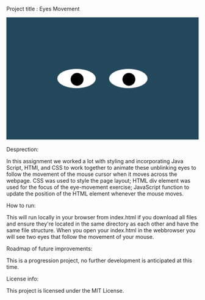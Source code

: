 Project title : Eyes Movement 


<img src="eyes.png">


Desprection:

In this assignment we worked a lot with styling and incorporating Java Script, HTMl, and CSS to work together to animate these unblinking eyes to follow the movement of the mouse cursor when it moves across the webpage. CSS was used to style the page layout; HTML div element was used for the focus of the eye-movement exercise; JavaScript function to update the position of the HTML element whenever the mouse moves.

 How to run: 

This will run locally in your browser from index.html if you download all files and ensure they're located in the same directory as each other and have the same file structure. When you open your index.html in the webbrowser you will see two eyes that follow the movement of your mouse.

Roadmap of future improvements: 

This is a progression project, no further development is anticipated at this time. 

License info: 

This project is licensed under the MIT License. 
